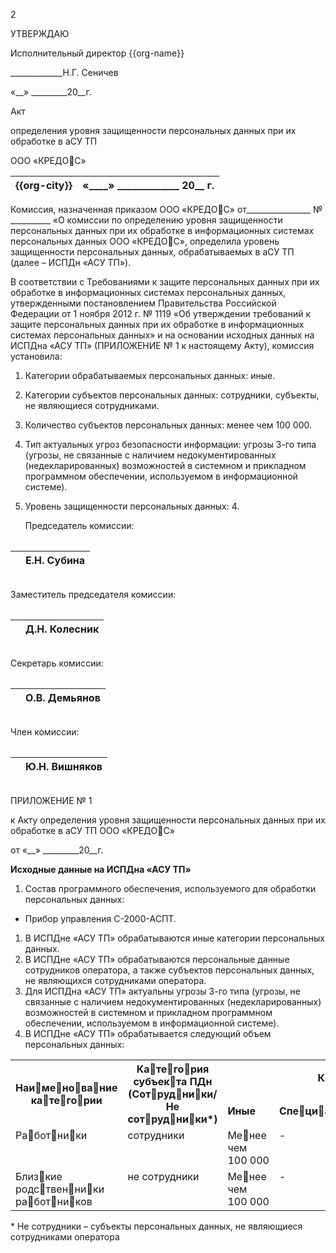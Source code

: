 ﻿2

УТВЕРЖДАЮ

Исполнительный директор {{org-name}}

\_\_\_\_\_\_\_\_\_\_\_\_\_Н.Г. Сеничев

«\_\_» \_\_\_\_\_\_\_\_\_20\_\_г.

Акт

определения уровня защищенности персональных данных при их обработке в аСУ ТП

ООО «КРЕДОС»

|{{org-city}}|«\_\_\_\_» \_\_\_\_\_\_\_\_\_\_\_\_\_ 20\_\_ г.|
| :- | -: |

Комиссия, назначенная приказом ООО «КРЕДОС» от\_\_\_\_\_\_\_\_\_\_\_\_\_\_\_\_ № \_\_\_\_\_\_\_\_\_\_ «О комиссии по определению уровня защищенности персональных данных при их обработке в информационных системах персональных данных ООО «КРЕДОС», определила уровень защищенности персональных данных, обрабатываемых в аСУ ТП (далее – ИСПДн «АСУ ТП»).

В соответствии c Требованиями к защите персональных данных при их обработке в информационных системах персональных данных, утвержденными постановлением Правительства Российской Федерации от 1 ноября 2012 г. № 1119 «Об утверждении требований к защите персональных данных при их обработке в информационных системах персональных данных» и на основании исходных данных на ИСПДна «АСУ ТП» (ПРИЛОЖЕНИЕ № 1 к настоящему Акту), комиссия установила:

1. Категории обрабатываемых персональных данных: иные.
1. Категории субъектов персональных данных: сотрудники, субъекты, не являющиеся сотрудниками.
1. Количество субъектов персональных данных: менее чем 100 000.
1. Тип актуальных угроз безопасности информации: угрозы 3-го типа (угрозы, не связанные с наличием недокументированных (недекларированных) возможностей в системном и прикладном программном обеспечении, используемом в информационной системе).
1. Уровень защищенности персональных данных: 4.


   Председатель комиссии:

   |||
   | :- | :- |

||Е.Н. Субина|
| :- | :- |

|||
   | :- | :- |

   Заместитель председателя комиссии:

   |||
   | :- | :- |

||Д.Н. Колесник|
| :- | :- |

|||
   | :- | :- |

   Секретарь комиссии:

   |||
   | :- | :- |

||О.В. Демьянов|
| :- | :- |

|||
   | :- | :- |

   Член комиссии:

   |||
   | :- | :- |

||Ю.Н. Вишняков|
| :- | :- |

|||
   | :- | :- |



ПРИЛОЖЕНИЕ № 1

к Акту определения уровня защищенности персональных данных при их обработке в аСУ ТП ООО «КРЕДОС»

от «\_\_» \_\_\_\_\_\_\_\_\_20\_\_г.

**Исходные данные на ИСПДна «АСУ ТП»**

1. Состав программного обеспечения, используемого для обработки персональных данных:
- Прибор управления С-2000-АСПТ.
1. В ИСПДне «АСУ ТП» обрабатываются иные категории персональных данных.
1. В ИСПДне «АСУ ТП» обрабатываются персональные данные сотрудников оператора, а также субъектов персональных данных, не являющихся сотрудниками оператора.
1. Для ИСПДна «АСУ ТП» актуальны угрозы 3-го типа (угрозы, не связанные с наличием недокументированных (недекларированных) возможностей в системном и прикладном программном обеспечении, используемом в информационной системе).
1. В ИСПДне «АСУ ТП» обрабатывается следующий объем персональных данных:

<table>   <tr><th colspan="1" rowspan="2"><b>Наименование категории</b></th><th colspan="1" rowspan="2"><b>Категория субъекта ПДн (Сотрудники/Не сотрудники*)</b></th><th colspan="3"><b>Категория ПДн</b></th></tr>
   <tr><td colspan="1"><b>Иные</b></td><td colspan="1"><b>Специальные</b></td><td colspan="1"><b>Биометрические</b></td></tr>
   <tr><td colspan="1" valign="top">Работники</td><td colspan="1" valign="top">сотрудники</td><td colspan="1" valign="top">Менее чем 100 000</td><td colspan="1" valign="top">-</td><td colspan="1" valign="top">-</td></tr>
   <tr><td colspan="1" valign="top">Близкие родственники работников</td><td colspan="1" valign="top">не сотрудники</td><td colspan="1" valign="top">Менее чем 100 000</td><td colspan="1" valign="top">-</td><td colspan="1" valign="top">-</td></tr>
</table>

   \* Не сотрудники – субъекты персональных данных, не являющиеся сотрудниками оператора

